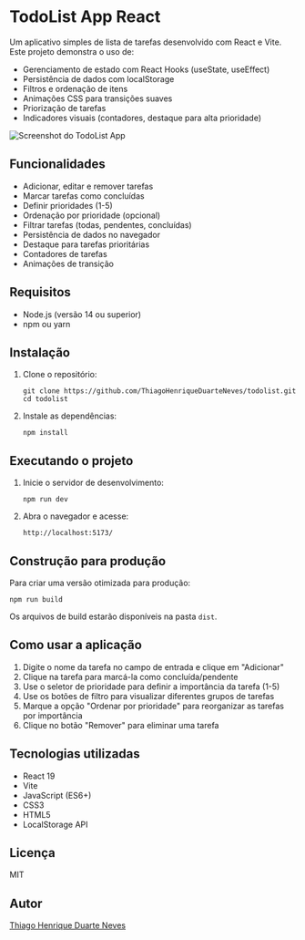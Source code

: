 # TodoList App React

Um aplicativo simples de lista de tarefas desenvolvido com React e Vite. Este projeto demonstra o uso de:
- Gerenciamento de estado com React Hooks (useState, useEffect)
- Persistência de dados com localStorage
- Filtros e ordenação de itens
- Animações CSS para transições suaves
- Priorização de tarefas
- Indicadores visuais (contadores, destaque para alta prioridade)

![Screenshot do TodoList App](https://i.imgur.com/placeholder.png)

## Funcionalidades

- Adicionar, editar e remover tarefas
- Marcar tarefas como concluídas
- Definir prioridades (1-5)
- Ordenação por prioridade (opcional)
- Filtrar tarefas (todas, pendentes, concluídas)
- Persistência de dados no navegador
- Destaque para tarefas prioritárias
- Contadores de tarefas
- Animações de transição

## Requisitos

- Node.js (versão 14 ou superior)
- npm ou yarn

## Instalação

1. Clone o repositório:
   ```
   git clone https://github.com/ThiagoHenriqueDuarteNeves/todolist.git
   cd todolist
   ```

2. Instale as dependências:
   ```
   npm install
   ```

## Executando o projeto

1. Inicie o servidor de desenvolvimento:
   ```
   npm run dev
   ```

2. Abra o navegador e acesse:
   ```
   http://localhost:5173/
   ```

## Construção para produção

Para criar uma versão otimizada para produção:

```
npm run build
```

Os arquivos de build estarão disponíveis na pasta `dist`.

## Como usar a aplicação

1. Digite o nome da tarefa no campo de entrada e clique em "Adicionar"
2. Clique na tarefa para marcá-la como concluída/pendente
3. Use o seletor de prioridade para definir a importância da tarefa (1-5)
4. Use os botões de filtro para visualizar diferentes grupos de tarefas
5. Marque a opção "Ordenar por prioridade" para reorganizar as tarefas por importância
6. Clique no botão "Remover" para eliminar uma tarefa

## Tecnologias utilizadas

- React 19
- Vite
- JavaScript (ES6+)
- CSS3
- HTML5
- LocalStorage API

## Licença

MIT

## Autor

[Thiago Henrique Duarte Neves](https://github.com/ThiagoHenriqueDuarteNeves)
